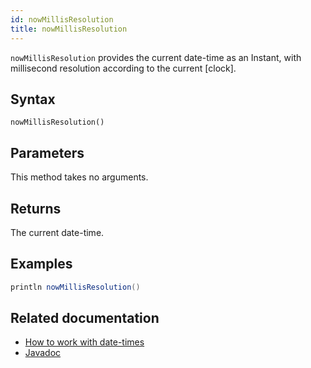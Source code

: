 ```yaml
---
id: nowMillisResolution
title: nowMillisResolution
---
```


`nowMillisResolution` provides the current date-time as an Instant, with millisecond resolution according to the current [clock].

## Syntax

```
nowMillisResolution()
```

## Parameters

This method takes no arguments.

## Returns

The current date-time.

## Examples

```groovy order=null
println nowMillisResolution()
```

## Related documentation

- [How to work with date-times](../../../how-to-guides/work-with-date-time.md)
- [Javadoc](<https://deephaven.io/core/javadoc/io/deephaven/time/DateTimeUtils.html#nowMillisResolution()>)
